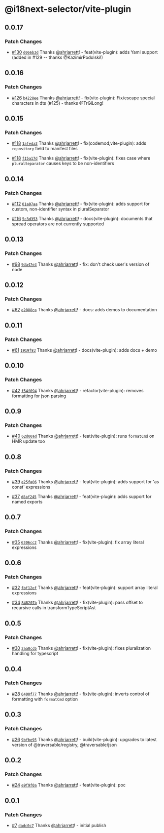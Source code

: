 # @i18next-selector/vite-plugin

## 0.0.17

### Patch Changes

- [#130](https://github.com/ahrjarrett/i18next-selector/pull/130) [`d066b3d`](https://github.com/ahrjarrett/i18next-selector/commit/d066b3ddaaa9feb7af46069f75f804d8dc443fb0) Thanks [@ahrjarrett](https://github.com/ahrjarrett)! - feat(vite-plugin): adds Yaml support (added in #129 -- thanks @KazimirPodolski!)

## 0.0.16

### Patch Changes

- [#126](https://github.com/ahrjarrett/i18next-selector/pull/126) [`b4228ee`](https://github.com/ahrjarrett/i18next-selector/commit/b4228ee945a82e011e0344ca92857ecdd374074f) Thanks [@ahrjarrett](https://github.com/ahrjarrett)! - fix(vite-plugin): Fix/escape special characters in dts (#125) - thanks @TrGiLong!

## 0.0.15

### Patch Changes

- [#118](https://github.com/ahrjarrett/i18next-selector/pull/118) [`1afeda3`](https://github.com/ahrjarrett/i18next-selector/commit/1afeda3da54ab968d8bd70b0fd50f2509307b8cd) Thanks [@ahrjarrett](https://github.com/ahrjarrett)! - fix(codemod,vite-plugin): adds `repository` field to manifest files

- [#118](https://github.com/ahrjarrett/i18next-selector/pull/118) [`f15a17d`](https://github.com/ahrjarrett/i18next-selector/commit/f15a17d164b62d5309d41ad9ab306ed46f4bb6e8) Thanks [@ahrjarrett](https://github.com/ahrjarrett)! - fix(vite-plugin): fixes case where `pluralSeparator` causes keys to be non-identifiers

## 0.0.14

### Patch Changes

- [#112](https://github.com/ahrjarrett/i18next-selector/pull/112) [`01a07aa`](https://github.com/ahrjarrett/i18next-selector/commit/01a07aaec5880d24c61b61710b99d54036d417e6) Thanks [@ahrjarrett](https://github.com/ahrjarrett)! - fix(vite-plugin): adds support for custom, non-identifier syntax in pluralSeparator

- [#116](https://github.com/ahrjarrett/i18next-selector/pull/116) [`5c3d353`](https://github.com/ahrjarrett/i18next-selector/commit/5c3d3533ae88469a830a7ba0023b815f2433f9eb) Thanks [@ahrjarrett](https://github.com/ahrjarrett)! - docs(vite-plugin): documents that spread operators are not currently supported

## 0.0.13

### Patch Changes

- [#98](https://github.com/ahrjarrett/i18next-selector/pull/98) [`9da47e3`](https://github.com/ahrjarrett/i18next-selector/commit/9da47e3a96aa46d1b8310ec43115d24c56e91e65) Thanks [@ahrjarrett](https://github.com/ahrjarrett)! - fix: don't check user's version of node

## 0.0.12

### Patch Changes

- [#62](https://github.com/ahrjarrett/i18next-selector/pull/62) [`e2888ca`](https://github.com/ahrjarrett/i18next-selector/commit/e2888ca2ea6ed0c03f96666b3f995efc49ecae33) Thanks [@ahrjarrett](https://github.com/ahrjarrett)! - docs: adds demos to documentation

## 0.0.11

### Patch Changes

- [#61](https://github.com/ahrjarrett/i18next-selector/pull/61) [`1919f83`](https://github.com/ahrjarrett/i18next-selector/commit/1919f83c02e84cdcaaff991aff0b736cce5b0156) Thanks [@ahrjarrett](https://github.com/ahrjarrett)! - docs(vite-plugin): adds docs + demo

## 0.0.10

### Patch Changes

- [#42](https://github.com/ahrjarrett/i18next-selector/pull/42) [`f54f094`](https://github.com/ahrjarrett/i18next-selector/commit/f54f09474425ee7558aedf98d5a918ea46d85a0b) Thanks [@ahrjarrett](https://github.com/ahrjarrett)! - refactor(vite-plugin): removes formatting for json parsing

## 0.0.9

### Patch Changes

- [#40](https://github.com/ahrjarrett/i18next-selector/pull/40) [`62d00ad`](https://github.com/ahrjarrett/i18next-selector/commit/62d00ad9c2b38cde2d7614dc22a598851fc30e17) Thanks [@ahrjarrett](https://github.com/ahrjarrett)! - feat(vite-plugin): runs `formatCmd` on HMR update too

## 0.0.8

### Patch Changes

- [#39](https://github.com/ahrjarrett/i18next-selector/pull/39) [`e25fa06`](https://github.com/ahrjarrett/i18next-selector/commit/e25fa064734763d4304397e7cde8e4b5db25d427) Thanks [@ahrjarrett](https://github.com/ahrjarrett)! - feat(vite-plugin): adds support for 'as const' expressions

- [#37](https://github.com/ahrjarrett/i18next-selector/pull/37) [`d8af245`](https://github.com/ahrjarrett/i18next-selector/commit/d8af245e1bf84025afcc6d9920c8bd4700f8640f) Thanks [@ahrjarrett](https://github.com/ahrjarrett)! - feat(vite-plugin): adds support for named exports

## 0.0.7

### Patch Changes

- [#35](https://github.com/ahrjarrett/i18next-selector/pull/35) [`6306cc2`](https://github.com/ahrjarrett/i18next-selector/commit/6306cc2453712c1cc164b565ce288bdffd583951) Thanks [@ahrjarrett](https://github.com/ahrjarrett)! - fix(vite-plugin): fix array literal expressions

## 0.0.6

### Patch Changes

- [#32](https://github.com/ahrjarrett/i18next-selector/pull/32) [`fbf12ef`](https://github.com/ahrjarrett/i18next-selector/commit/fbf12efc60367661b5dc90de0cdfeabf8a6e4c91) Thanks [@ahrjarrett](https://github.com/ahrjarrett)! - feat(vite-plugin): support array literal expressions

- [#34](https://github.com/ahrjarrett/i18next-selector/pull/34) [`848207b`](https://github.com/ahrjarrett/i18next-selector/commit/848207b5745115690dfcde9beec2069b9a2d6c20) Thanks [@ahrjarrett](https://github.com/ahrjarrett)! - fix(vite-plugin): pass offset to recursive calls in transformTypeScriptAst

## 0.0.5

### Patch Changes

- [#30](https://github.com/ahrjarrett/i18next-selector/pull/30) [`2aa8cd5`](https://github.com/ahrjarrett/i18next-selector/commit/2aa8cd5139caf2d4831ba8200007d9d92c2904e9) Thanks [@ahrjarrett](https://github.com/ahrjarrett)! - fix(vite-plugin): fixes pluralization handling for typescript

## 0.0.4

### Patch Changes

- [#28](https://github.com/ahrjarrett/i18next-selector/pull/28) [`6400f77`](https://github.com/ahrjarrett/i18next-selector/commit/6400f77219b81363c7b22d5f80138eebbed1f749) Thanks [@ahrjarrett](https://github.com/ahrjarrett)! - fix(vite-plugin): inverts control of formatting with `formatCmd` option

## 0.0.3

### Patch Changes

- [#26](https://github.com/ahrjarrett/i18next-selector/pull/26) [`9bfbe95`](https://github.com/ahrjarrett/i18next-selector/commit/9bfbe954e47c56f233f0563b055ec88ce65be081) Thanks [@ahrjarrett](https://github.com/ahrjarrett)! - build(vite-plugin): upgrades to latest version of @traversable/registry, @traversable/json

## 0.0.2

### Patch Changes

- [#24](https://github.com/ahrjarrett/i18next-selector/pull/24) [`e9f9f0a`](https://github.com/ahrjarrett/i18next-selector/commit/e9f9f0a50d68ae0d7e2ec6089aab00f1495dd130) Thanks [@ahrjarrett](https://github.com/ahrjarrett)! - feat(vite-plugin): poc

## 0.0.1

### Patch Changes

- [#7](https://github.com/ahrjarrett/i18next-selector/pull/7) [`dadc0c7`](https://github.com/ahrjarrett/i18next-selector/commit/dadc0c77cc412afc89f84bb70480932ee4560d26) Thanks [@ahrjarrett](https://github.com/ahrjarrett)! - initial publish
